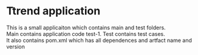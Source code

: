 # Ttrend application

This is a small applicaiton which contains main and test folders.  
Main contains application code test-1. 
Test contains test cases.  
It also contains pom.xml which has all dependences and artfact name and version

